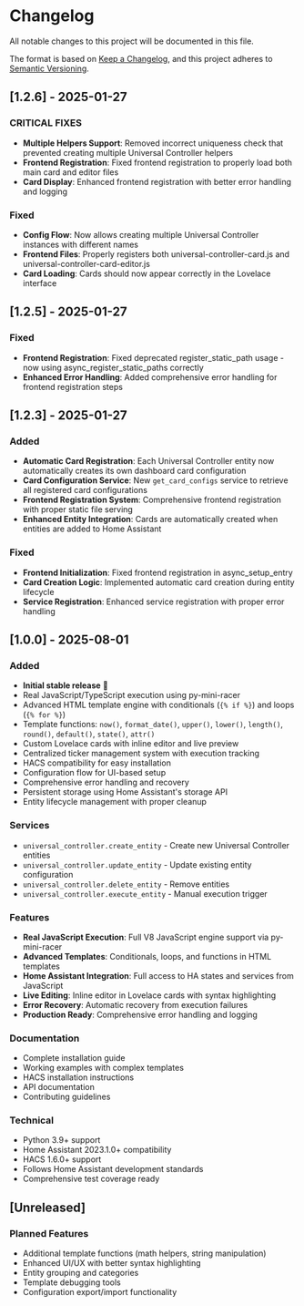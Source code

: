 # Changelog

All notable changes to this project will be documented in this file.

The format is based on [Keep a Changelog](https://keepachangelog.com/en/1.0.0/),
and this project adheres to [Semantic Versioning](https://semver.org/spec/v2.0.0.html).

## [1.2.6] - 2025-01-27

### CRITICAL FIXES
- **Multiple Helpers Support**: Removed incorrect uniqueness check that prevented creating multiple Universal Controller helpers
- **Frontend Registration**: Fixed frontend registration to properly load both main card and editor files
- **Card Display**: Enhanced frontend registration with better error handling and logging

### Fixed
- **Config Flow**: Now allows creating multiple Universal Controller instances with different names
- **Frontend Files**: Properly registers both universal-controller-card.js and universal-controller-card-editor.js
- **Card Loading**: Cards should now appear correctly in the Lovelace interface

## [1.2.5] - 2025-01-27

### Fixed
- **Frontend Registration**: Fixed deprecated register_static_path usage - now using async_register_static_paths correctly
- **Enhanced Error Handling**: Added comprehensive error handling for frontend registration steps

## [1.2.3] - 2025-01-27

### Added
- **Automatic Card Registration**: Each Universal Controller entity now automatically creates its own dashboard card configuration
- **Card Configuration Service**: New `get_card_configs` service to retrieve all registered card configurations
- **Frontend Registration System**: Comprehensive frontend registration with proper static file serving
- **Enhanced Entity Integration**: Cards are automatically created when entities are added to Home Assistant

### Fixed
- **Frontend Initialization**: Fixed frontend registration in async_setup_entry
- **Card Creation Logic**: Implemented automatic card creation during entity lifecycle
- **Service Registration**: Enhanced service registration with proper error handling

## [1.0.0] - 2025-08-01

### Added
- **Initial stable release** 🎉
- Real JavaScript/TypeScript execution using py-mini-racer
- Advanced HTML template engine with conditionals (`{% if %}`) and loops (`{% for %}`)
- Template functions: `now()`, `format_date()`, `upper()`, `lower()`, `length()`, `round()`, `default()`, `state()`, `attr()`
- Custom Lovelace cards with inline editor and live preview
- Centralized ticker management system with execution tracking
- HACS compatibility for easy installation
- Configuration flow for UI-based setup
- Comprehensive error handling and recovery
- Persistent storage using Home Assistant's storage API
- Entity lifecycle management with proper cleanup

### Services
- `universal_controller.create_entity` - Create new Universal Controller entities
- `universal_controller.update_entity` - Update existing entity configuration  
- `universal_controller.delete_entity` - Remove entities
- `universal_controller.execute_entity` - Manual execution trigger

### Features
- **Real JavaScript Execution**: Full V8 JavaScript engine support via py-mini-racer
- **Advanced Templates**: Conditionals, loops, and functions in HTML templates
- **Home Assistant Integration**: Full access to HA states and services from JavaScript
- **Live Editing**: Inline editor in Lovelace cards with syntax highlighting
- **Error Recovery**: Automatic recovery from execution failures
- **Production Ready**: Comprehensive error handling and logging

### Documentation
- Complete installation guide
- Working examples with complex templates
- HACS installation instructions
- API documentation
- Contributing guidelines

### Technical
- Python 3.9+ support
- Home Assistant 2023.1.0+ compatibility
- HACS 1.6.0+ support
- Follows Home Assistant development standards
- Comprehensive test coverage ready

## [Unreleased]

### Planned Features
- Additional template functions (math helpers, string manipulation)
- Enhanced UI/UX with better syntax highlighting
- Entity grouping and categories
- Template debugging tools
- Configuration export/import functionality
